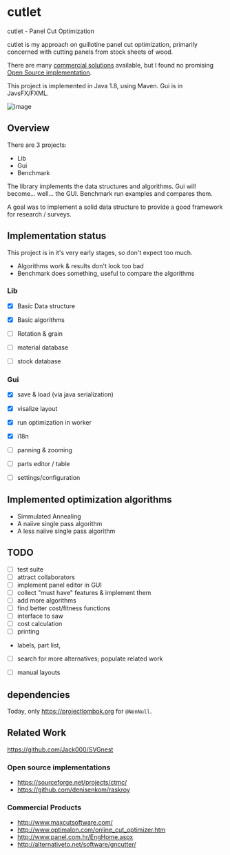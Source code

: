 # cutlet

cutlet - Panel Cut Optimization

cutlet is my approach on guillotine panel cut optimization, primarily concerned with cutting panels from stock sheets of wood.


There are many [commercial solutions](#commercial-products) available, but I found no promising [Open Source implementation](#open-source-implementations).

This project is implemented in Java 1.8, using Maven. Gui is in JavsFX/FXML.

![image](https://cloud.githubusercontent.com/assets/581904/23873417/3dcddb1e-0832-11e7-8f96-502afaa06bf2.png)

## Overview


There are 3 projects:
* Lib
* Gui
* Benchmark

The library implements the data structures and algorithms. Gui will become... well... the GUI. Benchmark run examples and compares them.

A goal was to implement a solid data structure to provide a good framework for research / surveys.

## Implementation status

This project is in it's very early stages, so don't expect too much.

* Algorithms work & results don't look too bad
* Benchmark does something, useful to compare the algorithms

### Lib 

- [x] Basic Data structure
- [x] Basic algorithms 
- [ ] Rotation & grain
- [ ] material database
- [ ] stock database 


### Gui


- [x] save & load (via java serialization)
- [x] visalize layout
- [x] run optimization in worker 
- [x] i18n
- [ ] panning & zooming
- [ ] parts editor / table
- [ ] settings/configuration 


## Implemented optimization algorithms

* Simmulated Annealing
* A naiive single pass algorithm
* A less naiive single pass algorithm


## TODO


- [ ] test suite
- [ ] attract collaborators
- [ ] implement panel editor in GUI
- [ ] collect "must have" features & implement them
- [ ] add more algorithms
- [ ] find better cost/fitness functions 
- [ ] interface to saw
- [ ] cost calculation
- [ ] printing
 - labels, part list, 
- [ ] search for more alternatives; populate related work
- [ ] manual layouts 


## dependencies 

Today, only https://projectlombok.org for `@NonNull`.


## Related Work

https://github.com/Jack000/SVGnest


### Open source implementations
* https://sourceforge.net/projects/ctmc/
* https://github.com/denisenkom/raskroy  


### Commercial Products
* http://www.maxcutsoftware.com/
* http://www.optimalon.com/online_cut_optimizer.htm
* http://www.panel.com.hr/EngHome.aspx
* http://alternativeto.net/software/gncutter/
